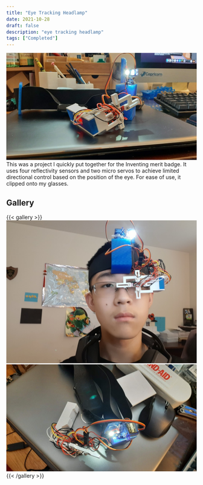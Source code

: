 ```yaml
---
title: "Eye Tracking Headlamp"
date: 2021-10-28
draft: false
description: "eye tracking headlamp"
tags: ["Completed"]
---
```

![The headlamp](featured.png)
This was a project I quickly put together for the Inventing merit badge. It uses four reflectivity sensors and two micro servos to achieve limited directional control based on the position of the eye. For ease of use, it clipped onto my glasses.
## Gallery
{{< gallery >}}
<img src="image.png" class="grid-w50">
<img src="image-1.png" class="grid-w50">
{{< /gallery >}}